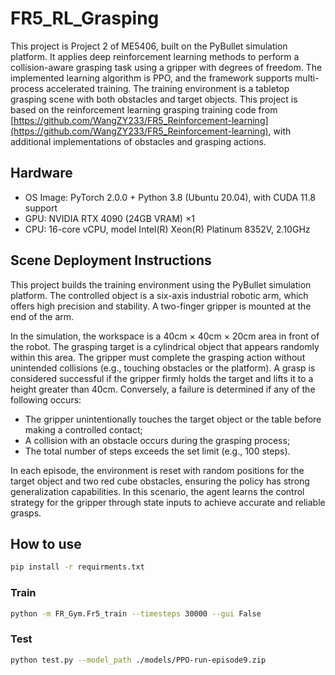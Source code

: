 # FR5_RL_Grasping

This project is Project 2 of ME5406, built on the PyBullet simulation platform. It applies deep reinforcement learning methods to perform a collision-aware grasping task using a gripper with degrees of freedom. The implemented learning algorithm is PPO, and the framework supports multi-process accelerated training. The training environment is a tabletop grasping scene with both obstacles and target objects.
This project is based on the reinforcement learning grasping training code from [https://github.com/WangZY233/FR5_Reinforcement-learning](https://github.com/WangZY233/FR5_Reinforcement-learning), with additional implementations of obstacles and grasping actions.

## Hardware
- OS Image: PyTorch 2.0.0 + Python 3.8 (Ubuntu 20.04), with CUDA 11.8 support  
- GPU: NVIDIA RTX 4090 (24GB VRAM) ×1  
- CPU: 16-core vCPU, model Intel(R) Xeon(R) Platinum 8352V, 2.10GHz

## Scene Deployment Instructions
This project builds the training environment using the PyBullet simulation platform. The controlled object is a six-axis industrial robotic arm, which offers high precision and stability. A two-finger gripper is mounted at the end of the arm.

In the simulation, the workspace is a 40cm × 40cm × 20cm area in front of the robot. The grasping target is a cylindrical object that appears randomly within this area. The gripper must complete the grasping action without unintended collisions (e.g., touching obstacles or the platform). A grasp is considered successful if the gripper firmly holds the target and lifts it to a height greater than 40cm. Conversely, a failure is determined if any of the following occurs:
- The gripper unintentionally touches the target object or the table before making a controlled contact;
- A collision with an obstacle occurs during the grasping process;
- The total number of steps exceeds the set limit (e.g., 100 steps).

In each episode, the environment is reset with random positions for the target object and two red cube obstacles, ensuring the policy has strong generalization capabilities. In this scenario, the agent learns the control strategy for the gripper through state inputs to achieve accurate and reliable grasps.

## How to use
```bash
pip install -r requirments.txt
```
### Train
```bash
python -m FR_Gym.Fr5_train --timesteps 30000 --gui False
```
### Test
```bash
python test.py --model_path ./models/PPO-run-episode9.zip
```

